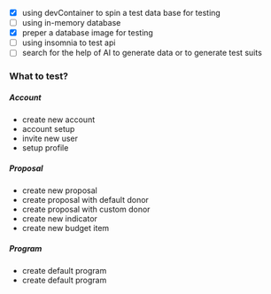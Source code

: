- [x] using devContainer to spin a test data base for testing 
- [ ] using in-memory database 
- [x] preper a database image for testing 
- [ ] using insomnia to test api
- [ ] search for the help of AI to generate data or to generate test suits

### What to test?
##### Account
- create new account 
- account setup 
- invite new user 
- setup profile

##### Proposal
- create new proposal
- create proposal with default donor
- create proposal with custom donor
- create new indicator 
- create new budget item 

##### Program
- create default program
- create default program